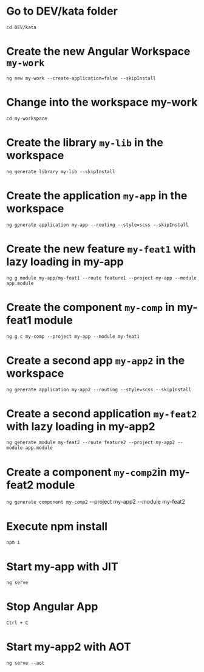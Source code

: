 # Go to DEV/kata folder
`cd DEV/kata`

# Create the new Angular Workspace `my-work`  
`ng new my-work --create-application=false --skipInstall`

# Change into the workspace my-work
`cd my-workspace`
  
# Create the library `my-lib` in the workspace  
`ng generate library my-lib --skipInstall`

# Create the application `my-app` in the workspace
`ng generate application my-app --routing --style=scss --skipInstall`

# Create the new feature `my-feat1` with lazy loading in my-app 
`ng g module my-app/my-feat1 --route feature1 --project my-app --module app.module`

# Create the component `my-comp` in my-feat1 module
`ng g c my-comp --project my-app --module my-feat1`

# Create a second app `my-app2` in the workspace
`ng generate application my-app2 --routing --style=scss --skipInstall`

# Create a second application `my-feat2` with lazy loading in my-app2
`ng generate module my-feat2 --route feature2 --project my-app2 --module app.module`

# Create a component `my-comp2`in my-feat2 module
`ng generate component my-comp2` --project my-app2 --module my-feat2

# Execute npm install
`npm i`

# Start my-app with JIT
`ng serve`

# Stop Angular App  
`Ctrl + C`

# Start my-app2 with AOT
`ng serve --aot`
